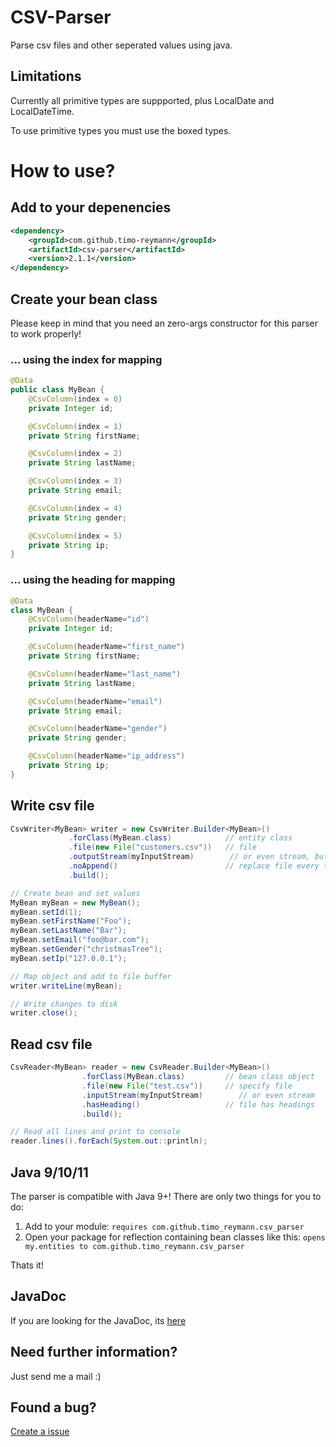 # CSV-Parser
Parse csv files and other seperated values using java.

## Limitations
Currently all primitive types are suppported, plus LocalDate and LocalDateTime.

To use primitive types you must use the boxed types.

# How to use?

## Add to your depenencies

```xml
<dependency>
    <groupId>com.github.timo-reymann</groupId>
    <artifactId>csv-parser</artifactId>
    <version>2.1.1</version>
</dependency>
```

## Create your bean class

Please keep in mind that you need an zero-args constructor for this parser to work properly!

### ... using the index for mapping
```java
@Data
public class MyBean {
    @CsvColumn(index = 0)
    private Integer id;

    @CsvColumn(index = 1)
    private String firstName;

    @CsvColumn(index = 2)
    private String lastName;

    @CsvColumn(index = 3)
    private String email;

    @CsvColumn(index = 4)
    private String gender;

    @CsvColumn(index = 5)
    private String ip;
}
```

### ... using the heading for mapping
```java
@Data
class MyBean {
    @CsvColumn(headerName="id")
    private Integer id;

    @CsvColumn(headerName="first_name")
    private String firstName;

    @CsvColumn(headerName="last_name")
    private String lastName;

    @CsvColumn(headerName="email")
    private String email;

    @CsvColumn(headerName="gender")
    private String gender;

    @CsvColumn(headerName="ip_address")
    private String ip;
}
```

## Write csv file

````java
CsvWriter<MyBean> writer = new CsvWriter.Builder<MyBean>()
             .forClass(MyBean.class)            // entity class
             .file(new File("customers.csv"))   // file
             .outputStream(myInputStream)        // or even stream, but ATTENTION: an OutputStream will always be overwritten
             .noAppend()                        // replace file every time
             .build();

// Create bean and set values
MyBean myBean = new MyBean();
myBean.setId(1);
myBean.setFirstName("Foo");
myBean.setLastName("Bar");
myBean.setEmail("foo@bar.com");
myBean.setGender("christmasTree");
myBean.setIp("127.0.0.1");

// Map object and add to file buffer
writer.writeLine(myBean);

// Write changes to disk
writer.close();
````

## Read csv file

```java
CsvReader<MyBean> reader = new CsvReader.Builder<MyBean>()
                .forClass(MyBean.class)         // bean class object
                .file(new File("test.csv"))     // specify file
                .inputStream(myInputStream)        // or even stream
                .hasHeading()                   // file has headings
                .build();

// Read all lines and print to console
reader.lines().forEach(System.out::println);
```


## Java 9/10/11
The parser is compatible with Java 9+! There are only two things for you to do:
1. Add to your module: ``requires com.github.timo_reymann.csv_parser``
2. Open your package for reflection containing bean classes like this: ``opens my.entities to com.github.timo_reymann.csv_parser``

Thats it!

## JavaDoc
If you are looking for the JavaDoc, its [here](https://www.javadoc.io/doc/com.github.timo-reymann/csv-parser/)

## Need further information?
Just send me a mail :)


## Found a bug?
[Create a issue](https://github.com/timo-reymann/csv-parser/issues/new)

